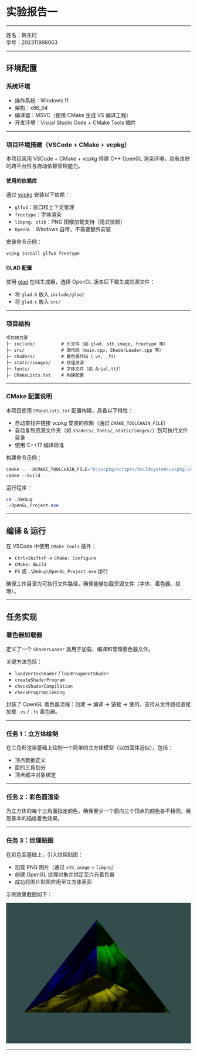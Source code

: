
# 实验报告一

---

姓名：韩东时  
学号：202311998063

---

## 环境配置

### 系统环境

- 操作系统：Windows 11
- 架构：x86_64
- 编译器：MSVC（使用 CMake 生成 VS 编译工程）
- 开发环境：Visual Studio Code + CMake Tools 插件

---

### 项目环境搭建（VSCode + CMake + vcpkg）

本项目采用 VSCode + CMake + vcpkg 搭建 C++ OpenGL 渲染环境，具有良好的跨平台性与自动依赖管理能力。

#### 使用的依赖库

通过 [vcpkg](https://github.com/microsoft/vcpkg) 安装以下依赖：

- `glfw3`：窗口和上下文管理
- `freetype`：字体渲染
- `libpng`、`zlib`：PNG 图像加载支持（隐式依赖）
- `OpenGL`：Windows 自带，不需要额外安装

安装命令示例：

```powershell
vcpkg install glfw3 freetype
```

#### GLAD 配置

使用 [glad](https://glad.dav1d.de/) 在线生成器，选择 OpenGL 版本后下载生成的源文件：

- 将 `glad.h` 放入 `include/glad/`
- 将 `glad.c` 放入 `src/`

---

### 项目结构

```plaintext
项目根目录
├─ include/          # 头文件（如 glad, stb_image, freetype 等）
├─ src/              # 源代码（main.cpp, ShaderLoader.cpp 等）
├─ shaders/          # 着色器代码（.vs, .fs）
├─ static/images/    # 纹理资源
├─ fonts/            # 字体文件（如 Arial.ttf）
├─ CMakeLists.txt    # 构建配置
```

---

### CMake 配置说明

本项目使用 `CMakeLists.txt` 配置构建，具备以下特性：

- 自动查找并链接 vcpkg 安装的依赖（通过 `CMAKE_TOOLCHAIN_FILE`）
- 自动复制资源文件夹（如 `shaders/`, `fonts/`, `static/images/`）到可执行文件目录
- 使用 C++17 编译标准

构建命令示例：

```powershell
cmake .. -DCMAKE_TOOLCHAIN_FILE="D:/vcpkg/scripts/buildsystems/vcpkg.cmake"
cmake --build .
```

运行程序：

```powershell
cd ./Debug
./OpenGL_Project.exe
```

---

## 编译 & 运行

在 VSCode 中使用 `CMake Tools` 插件：

- `Ctrl+Shift+P` → `CMake: Configure`
- `CMake: Build`
- `F5` 或 `.\Debug\OpenGL_Project.exe` 运行

确保工作目录为可执行文件路径，确保能够加载资源文件（字体、着色器、纹理）。

---

## 任务实现

### 着色器加载器

定义了一个 `ShaderLoader` 类用于加载、编译和管理着色器文件。

关键方法包括：

- `loadVertexShader` / `loadFragmentShader`
- `createShaderProgram`
- `checkShaderCompilation`
- `checkProgramLinking`

封装了 OpenGL 着色器流程：创建 → 编译 → 链接 → 使用，支持从文件路径直接加载 `.vs` / `.fs` 着色器。

---

### 任务 1：立方体绘制

在三角形渲染基础上绘制一个简单的立方体模型（以四面体近似），包括：

- 顶点数据定义
- 面的三角划分
- 顶点缓冲对象绑定

---

### 任务 2：彩色面渲染

为立方体的每个三角面指定颜色，确保至少一个面内三个顶点的颜色各不相同，展现基本的插值着色效果。

---

### 任务 3：纹理贴图

在彩色面基础上，引入纹理贴图：

- 加载 PNG 图片（通过 `stb_image` + `libpng`）
- 创建 OpenGL 纹理对象并绑定至片元着色器
- 成功将图片贴图应用至立方体表面

示例效果截图如下：

![alt text](image.png)

---
